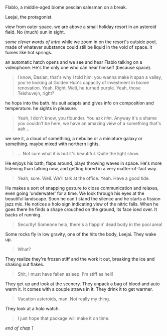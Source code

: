 Flablo, a middle-aged biome pescian salesman on a break.

Leejai, the protagonist.

view from outer space. we are above a small holiday resort in an asteroid field. No (much) sun in sight.

*some clever words of intro* while we zoom in on the resort's outside pool, made of whatever substance could still be liquid in the void of space. it fumes like hot springs.

an automatic hatch opens and we see and hear Flablo talking on a videophone. He's the only one who can hear himself (because space).

> I know, Daslan, that's why I told him: you wanna make it span a valley, you're looking at Golden Hub's capacity of investment in biome renovation. Yeah. Right. Well, he turned purple. Yeah, those Teishuvejn, right?

he hops into the bath. his suit adapts and gives info on composition and temperature. he sights in pleasure.

> Yeah, I don't know, you flounder. You ask *him*. Anyway it's a shame you couldn't be here, we have an amazing view of a something that's aah…

we see it, a cloud of something, a nebulae or a miniature galaxy or something. maybe mixed with northern lights.

> … Not sure what it is but it's beautiful. Quite the light show.

He enjoys his bath, flaps around, plays throwing waves in space. He's more listening than talking now, and getting bored in a very matter-of-fact way.

> Yeah, sure. Well. We'll talk at the office. Yeah. Have a good tide.

He makes a sort of snapping gesture to close communication and relaxes, even going 'underwater' for a time. We look through his eyes at the beautiful landscape. Soon he can't stand the silence and he starts a fission jazz mix. He notices a holo sign indicating view of the nitric falls. When he goes there he finds a shape crouched on the ground, its face iced over. It backs of running.

> Security! Someone help, there's a flappin' dead body in the pool area!

Some rocks fly in low gravity, one of the hits the body, Leejai. They wake up.

> What?

They realize they're frozen stiff and the work it out, breaking the ice and shaking out flakes.

> Shit, I must have fallen asleep. I'm stiff as hell!

They get up and look at the scenery. They unpack a bag of blood and auto warm it. It comes with a couple straws in it. They drink it to get warmer.

> Vacation asteroids, man. Not really my thing.

They look at a holo watch.

> I just hope that package will make it on time.

*end of chap 1*
